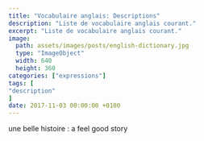 ```yaml
---
title: "Vocabulaire anglais: Descriptions"
description: "Liste de vocabulaire anglais courant."
excerpt: "Liste de vocabulaire anglais courant."
image:
  path: assets/images/posts/english-dictionary.jpg
  type: "ImageObject"
  width: 640
  height: 360
categories: ["expressions"]
tags: [
"description"
]
date: 2017-11-03 00:00:00 +0100
---
```


une belle histoire
: a feel good story
